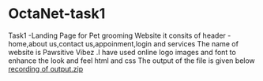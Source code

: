 # OctaNet-task1
Task1 -Landing Page for Pet grooming Website it consits of header -home,about us,contact us,appoinment,login and services
The name of website is Pawsitive Vibez .I have used online logo images and font to enhance the look and feel 
html and css The output of the file is given below
[recording of output.zip](https://github.com/user-attachments/files/16566157/recording.of.output.zip)
